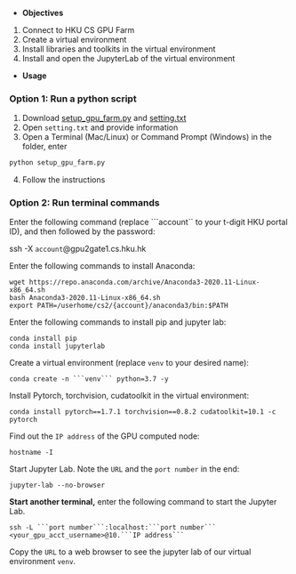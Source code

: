 
* __Objectives__
1. Connect to HKU CS GPU Farm
2. Create a virtual environment
3. Install libraries and toolkits in the virtual environment
4. Install and open the JupyterLab of the virtual environment



* __Usage__

### Option 1: Run a python script

1. Download <a href="https://github.com/WuKunhuan/HKU_COMP3340/blob/main/HKU%20CS%20GPU%20Farm/setup_gpu_farm.py" target="_blank">setup_gpu_farm.py</a> and <a href="https://github.com/WuKunhuan/HKU_COMP3340/blob/main/HKU%20CS%20GPU%20Farm/setting.txt" target="_blank">setting.txt</a>
2. Open ```setting.txt``` and provide information
3. Open a Terminal (Mac/Linux) or Command Prompt (Windows) in the folder, enter 
```python
python setup_gpu_farm.py
```
4. Follow the instructions

### Option 2: Run terminal commands

Enter the following command (replace ```account`` to your t-digit HKU portal ID), and then followed by the password: 

ssh -X ```account```@gpu2gate1.cs.hku.hk

Enter the following commands to install Anaconda: 

```
wget https://repo.anaconda.com/archive/Anaconda3-2020.11-Linux-x86_64.sh
bash Anaconda3-2020.11-Linux-x86_64.sh
export PATH=/userhome/cs2/{account}/anaconda3/bin:$PATH
```

Enter the following commands to install pip and jupyter lab: 

```
conda install pip
conda install jupyterlab
```

Create a virtual environment (replace ```venv``` to your desired name): 

```
conda create -n ```venv``` python=3.7 -y
```

Install Pytorch, torchvision, cudatoolkit in the virtual environment: 

```
conda install pytorch==1.7.1 torchvision==0.8.2 cudatoolkit=10.1 -c pytorch
```

Find out the ```IP address``` of the GPU computed node: 

```
hostname -I
```

Start Jupyter Lab. Note the ```URL``` and the ```port number``` in the end: 

```
jupyter-lab --no-browser
```

__Start another terminal,__ enter the following command to start the Jupyter Lab. 
```
ssh -L ```port number```:localhost:```port number``` <your_gpu_acct_username>@10.```IP address```
```

Copy the ```URL``` to a web browser to see the jupyter lab of our virtual environment ```venv```. 
